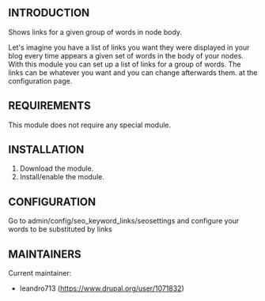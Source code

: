 
INTRODUCTION
------------

 Shows links for a given group of words in node body.

 Let's imagine you have a list of links you want they were displayed in
  your blog every time appears a given set of words in the body of your
   nodes.
 With this module you can set up a list of links for a group of words.
 The links can be whatever you want and you can change afterwards them.
   at the configuration page.

REQUIREMENTS
------------

 This module does not require any special module.

INSTALLATION
------------

  1. Download the module.
  2. Install/enable the module.

CONFIGURATION
-------------
 Go to admin/config/seo_keyword_links/seosettings and
 configure your words to be substituted by links


MAINTAINERS
-----------

 Current maintainer:

  * leandro713 (https://www.drupal.org/user/1071832)
